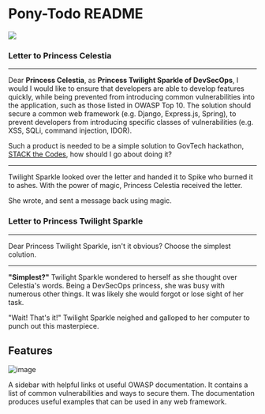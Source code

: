 # Pony-Todo README

![](https://img.itch.zone/aW1nLzkzMTY2MzgucG5n/original/8SH81K.png)

### Letter to Princess Celestia

---
Dear **Princess Celestia**, as **Princess Twilight Sparkle of DevSecOps**, I would I would like to ensure that developers are able to develop features quickly, while being prevented from introducing common vulnerabilities into the application, such as those listed in OWASP Top 10. The solution should secure a common web framework (e.g. Django, Express.js, Spring), to prevent developers from introducing specific classes of vulnerabilities (e.g. XSS, SQLi, command injection, IDOR). 

Such a product is needed to be a simple solution to GovTech hackathon, [STACK the Codes](https://jts.tech.gov.sg/2022/stack-the-codes), how should I go about doing it?

---


Twilight Sparkle looked over the letter and handed it to Spike who burned it to ashes. With the power of magic, Princess Celestia received the letter.

She wrote, and sent a message back using magic.

### Letter to Princess Twilight Sparkle

---

Dear Princess Twilight Sparkle, isn't it obvious? Choose the simplest colution.

---


**"Simplest?"** Twilight Sparkle wondered to herself as she thought over Celestia's words. Being a DevSecOps princess, she was busy with numerous other things. It was likely she would forgot or lose sight of her task. 

"Wait! That's it!" Twilight Sparkle neighed and galloped to her computer to punch out this masterpiece.



## Features

![image](https://user-images.githubusercontent.com/39272482/199146577-5266deaf-fcf7-459f-9f5d-a14375115e88.png)

A sidebar with helpful links ot useful OWASP documentation. It contains a list of common vulnerabilities and ways to secure them. The documentation produces useful examples that can be used in any web framework.
 
